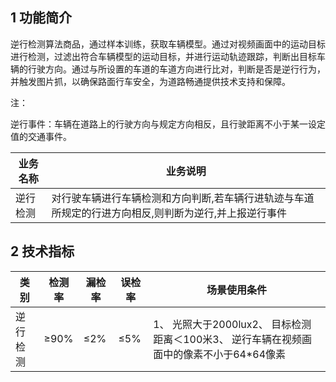 ## 1 功能简介

逆行检测算法商品，通过样本训练，获取车辆模型。通过对视频画面中的运动目标进行检测，过滤出符合车辆模型的运动目标，并进行运动轨迹跟踪，判断出目标车辆的行驶方向。通过与所设置的车道的车道方向进行比对，判断是否是逆行行为，并触发图片抓，以确保路面行车安全，为道路畅通提供技术支持和保障。

注：

逆行事件：车辆在道路上的行驶方向与规定方向相反，且行驶距离不小于某一设定值的交通事件。

| 业务名称 | 业务说明                                                     |
| -------- | ------------------------------------------------------------ |
| 逆行检测 | 对行驶车辆进行车辆检测和方向判断,若车辆行进轨迹与车道所规定的行进方向相反,则判断为逆行,并上报逆行事件 |

## 2 技术指标

| 类别     | 检测率 | 漏检率 | 误检率 | 场景使用条件                                                 |
| -------- | ------ | ------ | ------ | ------------------------------------------------------------ |
| 逆行检测 | ≥90%   | ≤2%    | ≤5%    | 1、 光照大于2000lux2、 目标检测距离＜100米3、 逆行车辆在视频画面中的像素不小于64*64像素 |


